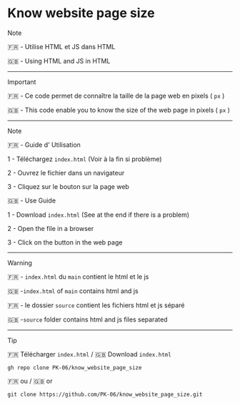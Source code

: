 # Know website page size
> [!NOTE]
> 🇫🇷 - Utilise HTML et JS dans HTML
> 
> 🇬🇧 - Using HTML and JS in HTML

----------
> [!IMPORTANT]
> 🇫🇷 - Ce code permet de connaître la taille de la page web en pixels ( `px` )
>
> 🇬🇧 - This code enable you to know the size of the web page in pixels ( `px` )

----------

> [!NOTE]
>
> 🇫🇷 - Guide d' Utilisation 
>
> 1 - Téléchargez `index.html` (Voir à la fin si problème)
>
> 2 - Ouvrez le fichier dans un navigateur
>
> 3 - Cliquez sur le bouton sur la page web
>
>
> 🇬🇧 - Use Guide 
>
> 1 - Download `index.html` (See at the end if there is a problem) 
>
> 2 - Open the file in a browser 
>
> 3 - Click on the button in the web page

----------

> [!WARNING]
> 🇫🇷 - `index.html` du `main` contient le html et le js
>
> 🇬🇧 -`index.html` of `main` contains html and js
> 
> 🇫🇷 - le dossier `source` contient les fichiers html et js séparé
>
> 🇬🇧 -`source` folder contains html and js files separated

----------

> [!TIP]
> 🇫🇷 Télécharger `index.html` / 🇬🇧 Download `index.html`
> 
> `gh repo clone PK-06/know_website_page_size`
>
> 🇫🇷 ou / 🇬🇧 or
> 
> `git clone https://github.com/PK-06/know_website_page_size.git`
